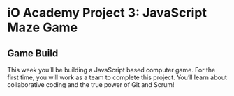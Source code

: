 # iO Academy Project 3: JavaScript Maze Game

## Game Build

This week you’ll be building a JavaScript based computer game. For the first time, you will work as a team to complete this project. You’ll learn about collaborative coding and the true power of Git and Scrum!
